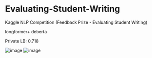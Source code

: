 # Evaluating-Student-Writing
Kaggle NLP Competition (Feedback Prize - Evaluating Student Writing)

longformer+ deberta

Private LB: 0.718

![image](https://user-images.githubusercontent.com/96384470/162015771-b951114d-95c3-45f0-8b37-225eb0516d79.png)
![image](https://user-images.githubusercontent.com/96384470/162581630-4c95b1dc-89c0-46e8-9bb8-cf7fd79ce15b.png)


